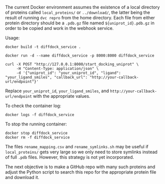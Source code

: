 The current Docker environment assumes the existence of a local directory of proteins called `local_proteins/` or `../download/`, the latter being the result of running `dvc repro` from the home directory. Each file from either protein directory should be a `.pdb.gz` file named `${uniprot_id}.pdb.gz` in order to be copied and work in the webhook service.

Usage:
```
docker build -t diffdock_service .
```
```
docker run -d --name diffdock_service -p 8000:8000 diffdock_service
```
```
curl -X POST "http://127.0.0.1:8000/start_docking_uniprot" \
     -H "Content-Type: application/json" \
     -d '{"uniprot_id": "your_uniprot_id", "ligand": "your_ligand_smiles", "callback_url": "http://your-callback-url/endpoint"}'
```
Replace `your_uniprot_id`, `your_ligand_smiles`, and `http://your-callback-url/endpoint` with the appropriate values.

To check the container log:
```
docker logs -f diffdock_service
```

To stop the running container:
```
docker stop diffdock_service
docker rm -f diffdock_service
```

The files `rename_mapping.csv` and `rename_symlinks.sh` may be useful if `local_proteins/` gets very large so we only need to store symlinks instead of full `.pdb` files. However, this strategy is not yet incorporated.
	
The next objective is to make a GitHub repo with many such proteins and adjust the Python script to search this repo for the appropriate protein file and download it.
